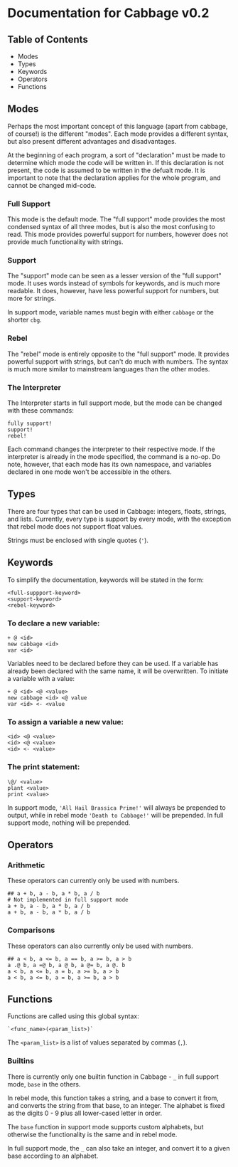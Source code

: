 # Documentation for Cabbage v0.2

## Table of Contents

 - Modes
 - Types
 - Keywords
 - Operators
 - Functions

## Modes

Perhaps the most important concept of this language (apart from cabbage, of course!) is the different "modes". Each mode provides a different syntax, but also present different advantages and disadvantages.

At the beginning of each program, a sort of "declaration" must be made to determine which mode the code will be written in. If this declaration is not present, the code is assumed to be written in the defualt mode. It is important to note that the declaration applies for the whole program, and cannot be changed mid-code.

### Full Support

This mode is the default mode. The "full support" mode provides the most condensed syntax of all three modes, but is also the most confusing to read. This mode provides powerful support for numbers, however does not provide much functionality with strings.

### Support

The "support" mode can be seen as a lesser version of the "full support" mode. It uses words instead of symbols for keywords, and is much more readable. It does, however, have less powerful support for numbers, but more for strings.

In support mode, variable names must begin with either `cabbage` or the shorter `cbg`.

### Rebel

The "rebel" mode is entirely opposite to the "full support" mode. It provides powerful support with strings, but can't do much with numbers. The syntax is much more similar to mainstream languages than the other modes.

### The Interpreter

The Interpreter starts in full support mode, but the mode can be changed with these commands:

    fully support!
    support!
    rebel!

Each command changes the interpreter to their respective mode. If the interpreter is already in the mode specified, the command is a no-op. Do note, however, that each mode has its own namespace, and variables declared in one mode won't be accessible in the others.

## Types

There are four types that can be used in Cabbage: integers, floats, strings, and lists. Currently, every type is support by every mode, with the exception that rebel mode does not support float values.

Strings must be enclosed with single quotes (`'`).

## Keywords

To simplify the documentation, keywords will be stated in the form:

    <full-suppport-keyword>
    <support-keyword>
    <rebel-keyword>

### To declare a new variable:

    + @ <id>
    new cabbage <id>
    var <id>

Variables need to be declared before they can be used. If a variable has already been declared with the same name, it will be overwritten. To initiate a variable with a value:

    + @ <id> <@ <value>
    new cabbage <id> <@ value
    var <id> <- <value

### To assign a variable a new value:

    <id> <@ <value>
    <id> <@ <value>
    <id> <- <value>

### The print statement:

    \@/ <value>
    plant <value>
    print <value>

In support mode, `'All Hail Brassica Prime!'` will always be prepended to output, while in rebel mode `'Death to Cabbage!'` will be prepended. In full support mode, nothing will be prepended.

## Operators

### Arithmetic

These operators can currently only be used with numbers.

    ## a + b, a - b, a * b, a / b
    # Not implemented in full support mode
    a + b, a - b, a * b, a / b
    a + b, a - b, a * b, a / b

### Comparisons

These operators can also currently only be used with numbers.

    ## a < b, a <= b, a == b, a >= b, a > b
    a .@ b, a =@ b, a @ b, a @= b, a @. b
    a < b, a <= b, a = b, a >= b, a > b
    a < b, a <= b, a = b, a >= b, a > b

## Functions

Functions are called using this global syntax:

    `<func_name>(<param_list>)`

The `<param_list>` is a list of values separated by commas (`,`).

### Builtins

There is currently only one builtin function in Cabbage - `_` in full support mode, `base` in the others.

In rebel mode, this function takes a string, and a base to convert it from, and converts the string from that base, to an integer. The alphabet is fixed as the digits 0 - 9 plus all lower-cased letter in order.

The `base` function in support mode supports custom alphabets, but otherwise the functionality is the same and in rebel mode.

In full support mode, the `_` can also take an integer, and convert it to a given base according to an alphabet.